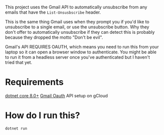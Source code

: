 This project uses the Gmail API to automatically unsubscribe from any emails that have the `List-Unsusbscribe` header.

This is the same thing Gmail uses when they prompt you if you'd like to unsubscribe to a single email, or use the unsubscribe button. Why they don't offer to automatically unsubscribe if they can detect this is probably because they dropped the motto "Don't be evil".

Gmail's API REQUIRES OAUTH, which means you need to run this from your laptop so it can open a browser window to authenticate. You might be able to run it from a headless server once you've authenticated but I haven't tried that yet.

# Requirements

[dotnet core 8.0+](https://dotnet.microsoft.com/en-us/download)
[Gmail Oauth](https://developers.google.com/gmail/api/auth/web-server) API setup on gCloud

# How do I run this?

    dotnet run

